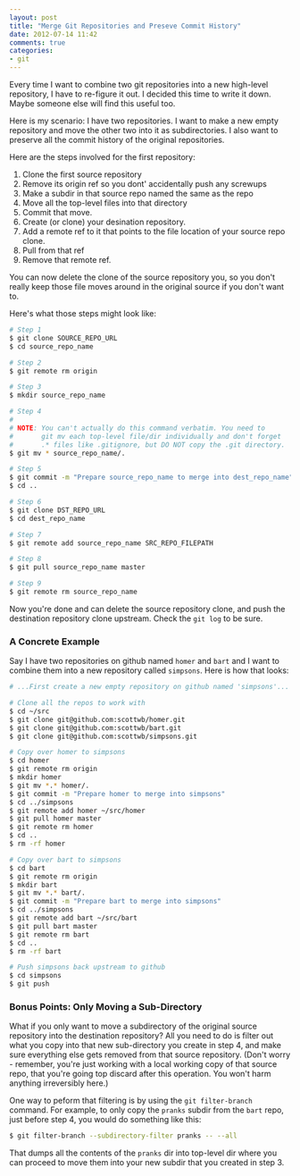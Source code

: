 ```yaml
---
layout: post
title: "Merge Git Repositories and Preseve Commit History"
date: 2012-07-14 11:42
comments: true
categories:
- git
---
```

Every time I want to combine two git repositories into a new high-level repository, I have to re-figure it out. I decided this time to write it down. Maybe someone else will find this useful too.

Here is my scenario: I have two repositories. I want to make a new empty repository and move the other two into it as subdirectories. I also want to preserve all the commit history of the original repositories.

Here are the steps involved for the first repository:

1. Clone the first source repository
2. Remove its origin ref so you dont' accidentally push any screwups
3. Make a subdir in that source repo named the same as the repo
4. Move all the top-level files into that directory
5. Commit that move.
6. Create (or clone) your desination repository.
7. Add a remote ref to it that points to the file location of your source repo clone.
8. Pull from that ref
9. Remove that remote ref.

You can now delete the clone of the source repository you, so you don't really keep those file moves around in the original source if you don't want to.

Here's what those steps might look like:

``` bash
# Step 1
$ git clone SOURCE_REPO_URL
$ cd source_repo_name

# Step 2
$ git remote rm origin

# Step 3
$ mkdir source_repo_name

# Step 4
#
# NOTE: You can't actually do this command verbatim. You need to
#       git mv each top-level file/dir individually and don't forget
#       .* files like .gitignore, but DO NOT copy the .git directory.
$ git mv * source_repo_name/.

# Step 5
$ git commit -m "Prepare source_repo_name to merge into dest_repo_name"
$ cd ..

# Step 6
$ git clone DST_REPO_URL
$ cd dest_repo_name

# Step 7
$ git remote add source_repo_name SRC_REPO_FILEPATH

# Step 8
$ git pull source_repo_name master

# Step 9
$ git remote rm source_repo_name
```

Now you're done and can delete the source repository clone, and push the destination repository clone upstream. Check the `git log` to be sure.

### A Concrete Example

Say I have two repositories on github named `homer` and `bart` and I want to combine them into a new repository called `simpsons`. Here is how that looks:

``` bash
# ...First create a new empty repository on github named 'simpsons'...

# Clone all the repos to work with
$ cd ~/src
$ git clone git@github.com:scottwb/homer.git
$ git clone git@github.com:scottwb/bart.git
$ git clone git@github.com:scottwb/simpsons.git

# Copy over homer to simpsons
$ cd homer
$ git remote rm origin
$ mkdir homer
$ git mv *.* homer/.
$ git commit -m "Prepare homer to merge into simpsons"
$ cd ../simpsons
$ git remote add homer ~/src/homer
$ git pull homer master
$ git remote rm homer
$ cd ..
$ rm -rf homer

# Copy over bart to simpsons
$ cd bart
$ git remote rm origin
$ mkdir bart
$ git mv *.* bart/.
$ git commit -m "Prepare bart to merge into simpsons"
$ cd ../simpsons
$ git remote add bart ~/src/bart
$ git pull bart master
$ git remote rm bart
$ cd ..
$ rm -rf bart

# Push simpsons back upstream to github
$ cd simpsons
$ git push
```

### Bonus Points: Only Moving a Sub-Directory

What if you only want to move a subdirectory of the original source repository into the destination repository? All you need to do is filter out what you copy into that new sub-directory you create in step 4, and make sure everything else gets removed from that source repository. (Don't worry - remember, you're just working with a local working copy of that source repo, that you're going top discard after this operation. You won't harm anything irreversibly here.)

One way to peform that filtering is by using the `git filter-branch` command. For example, to only copy the `pranks` subdir from the `bart` repo, just before step 4, you would do something like this:

``` bash
$ git filter-branch --subdirectory-filter pranks -- --all
```

That dumps all the contents of the `pranks` dir into top-level dir where you can proceed to move them into your new subdir that you created in step 3.
